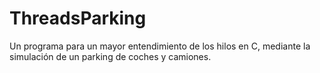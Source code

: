 # ThreadsParking
Un programa para un mayor entendimiento de los hilos en C, mediante la simulación de un parking de coches y camiones.
